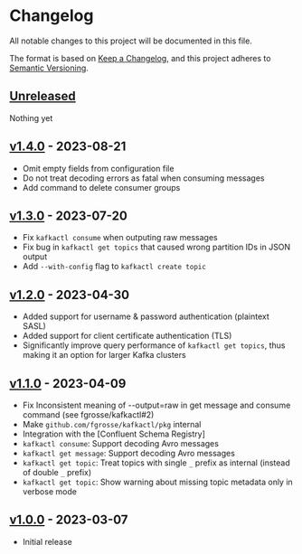# Changelog
All notable changes to this project will be documented in this file.

The format is based on [Keep a Changelog](https://keepachangelog.com/en/1.0.0/),
and this project adheres to [Semantic Versioning](https://semver.org/spec/v2.0.0.html).

## [Unreleased]
Nothing yet

## [v1.4.0] - 2023-08-21
- Omit empty fields from configuration file
- Do not treat decoding errors as fatal when consuming messages
- Add command to delete consumer groups

## [v1.3.0] - 2023-07-20
- Fix `kafkactl consume` when outputing raw messages
- Fix bug in `kafkactl get topics` that caused wrong partition IDs in JSON output
- Add `--with-config` flag to `kafkactl create topic`

## [v1.2.0] - 2023-04-30
- Added support for username & password authentication (plaintext SASL)
- Added support for client certificate authentication (TLS)
- Significantly improve query performance of `kafkactl get topics`, thus making it an option for larger Kafka clusters

## [v1.1.0] - 2023-04-09
- Fix Inconsistent meaning of --output=raw in get message and consume command (see fgrosse/kafkactl#2)
- Make `github.com/fgrosse/kafkactl/pkg` internal
- Integration with the [Confluent Schema Registry]
- `kafkactl consume`: Support decoding Avro messages
- `kafkactl get message`: Support decoding Avro messages
- `kafkactl get topic`: Treat topics with single `_` prefix as internal (instead of double `_` prefix)
- `kafkactl get topic`: Show warning about missing topic metadata only in verbose mode

## [v1.0.0] - 2023-03-07
- Initial release

[Unreleased]: https://github.com/fgrosse/kafkactl/compare/v1.4.0...HEAD
[v1.4.0]: https://github.com/fgrosse/kafkactl/compare/v1.3.0...v1.4.0
[v1.3.0]: https://github.com/fgrosse/kafkactl/compare/v1.2.0...v1.3.0
[v1.2.0]: https://github.com/fgrosse/kafkactl/compare/v1.1.0...v1.2.0
[v1.1.0]: https://github.com/fgrosse/kafkactl/compare/v1.0.0...v1.1.0
[v1.0.0]: https://github.com/fgrosse/kafkactl/releases/tag/v1.0.0

[schema-registry]: https://docs.confluent.io/platform/current/schema-registry/index.html
